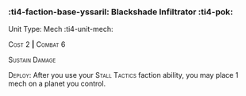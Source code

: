 ### :ti4-faction-base-yssaril: **Blackshade Infiltrator** :ti4-pok:

Unit Type: Mech :ti4-unit-mech:

<span style="font-variant:small-caps;">Cost</span> 2 __|__ <span style="font-variant:small-caps;">Combat</span> 6

<span style="font-variant:small-caps;">Sustain Damage</span>

<span style="font-variant:small-caps;">Deploy</span>: After you use your <span style="font-variant:small-caps;">Stall Tactics</span> faction ability, you may place 1 mech on a planet you control.

